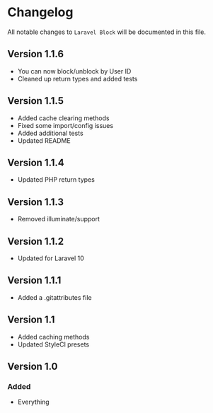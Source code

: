 # Changelog

All notable changes to `Laravel Block` will be documented in this file.

## Version 1.1.6

- You can now block/unblock by User ID
- Cleaned up return types and added tests

## Version 1.1.5

- Added cache clearing methods
- Fixed some import/config issues
- Added additional tests
- Updated README

## Version 1.1.4

- Updated PHP return types

## Version 1.1.3

- Removed illuminate/support

## Version 1.1.2

- Updated for Laravel 10

## Version 1.1.1

- Added a .gitattributes file

## Version 1.1

- Added caching methods
- Updated StyleCI presets

## Version 1.0

### Added

- Everything
